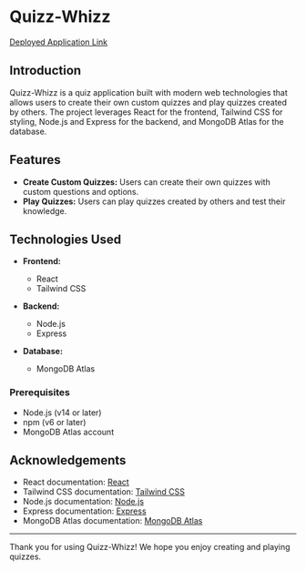 # Quizz-Whizz

[Deployed Application Link](put_it_here)

## Introduction

Quizz-Whizz is a quiz application built with modern web technologies that allows users to create their own custom quizzes and play quizzes created by others. The project leverages React for the frontend, Tailwind CSS for styling, Node.js and Express for the backend, and MongoDB Atlas for the database.

## Features

- **Create Custom Quizzes:** Users can create their own quizzes with custom questions and options.
- **Play Quizzes:** Users can play quizzes created by others and test their knowledge.

## Technologies Used

- **Frontend:**
  - React
  - Tailwind CSS

- **Backend:**
  - Node.js
  - Express

- **Database:**
  - MongoDB Atlas


### Prerequisites

- Node.js (v14 or later)
- npm (v6 or later)
- MongoDB Atlas account

## Acknowledgements

- React documentation: [React](https://reactjs.org/docs/getting-started.html)
- Tailwind CSS documentation: [Tailwind CSS](https://tailwindcss.com/docs)
- Node.js documentation: [Node.js](https://nodejs.org/en/docs/)
- Express documentation: [Express](https://expressjs.com/)
- MongoDB Atlas documentation: [MongoDB Atlas](https://docs.atlas.mongodb.com/)

---

Thank you for using Quizz-Whizz! We hope you enjoy creating and playing quizzes.
